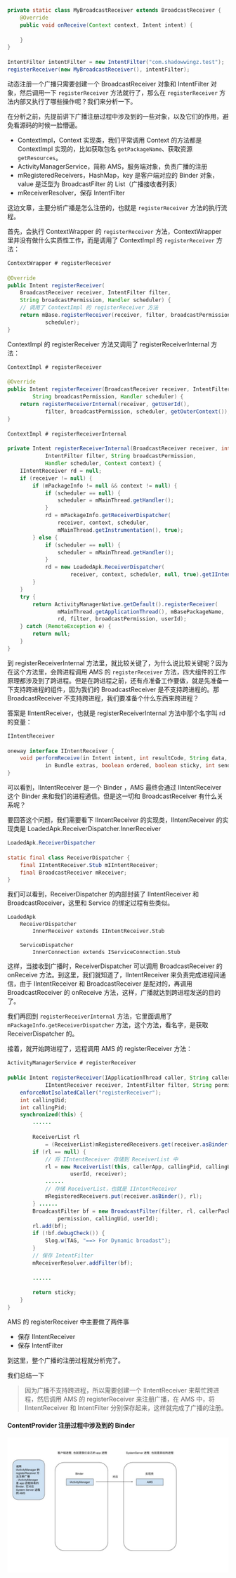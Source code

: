 ```java
private static class MyBroadcastReceiver extends BroadcastReceiver {
    @Override
    public void onReceive(Context context, Intent intent) {

    }
}

IntentFilter intentFilter = new IntentFilter("com.shadowwingz.test");
registerReceiver(new MyBroadcastReceiver(), intentFilter);
```

动态注册一个广播只需要创建一个 BroadcastReceiver 对象和 IntentFilter 对象，然后调用一下 `registerReceiver` 方法就行了，那么在 `registerReceiver` 方法内部又执行了哪些操作呢？我们来分析一下。

在分析之前，先提前讲下广播注册过程中涉及到的一些对象，以及它们的作用，避免看源码的时候一脸懵逼。

- ContextImpl，Context 实现类，我们平常调用 Context 的方法都是 ContextImpl 实现的，比如获取包名 `getPackageName`、获取资源 `getResources`。
- ActivityManagerService，简称 AMS，服务端对象，负责广播的注册
- mRegisteredReceivers，HashMap，key 是客户端对应的 Binder 对象，value 是泛型为 BroadcastFilter 的 List（广播接收者列表）
- mReceiverResolver，保存 IntentFilter

这边文章，主要分析广播是怎么注册的，也就是 `registerReceiver` 方法的执行流程。

首先，会执行 ContextWrapper 的 `registerReceiver` 方法，ContextWrapper 里并没有做什么实质性工作，而是调用了 ContextImpl 的 `registerReceiver` 方法：

```java
ContextWrapper # registerReceiver

@Override
public Intent registerReceiver(
    BroadcastReceiver receiver, IntentFilter filter,
    String broadcastPermission, Handler scheduler) {
    // 调用了 ContextImpl 的 registerReceiver 方法
    return mBase.registerReceiver(receiver, filter, broadcastPermission,
            scheduler);
}
```

ContextImpl 的 registerReceiver 方法又调用了 registerReceiverInternal 方法：

```java
ContextImpl # registerReceiver

@Override
public Intent registerReceiver(BroadcastReceiver receiver, IntentFilter filter,
        String broadcastPermission, Handler scheduler) {
    return registerReceiverInternal(receiver, getUserId(),
            filter, broadcastPermission, scheduler, getOuterContext());
}

ContextImpl # registerReceiverInternal

private Intent registerReceiverInternal(BroadcastReceiver receiver, int userId,
            IntentFilter filter, String broadcastPermission,
            Handler scheduler, Context context) {
    IIntentReceiver rd = null;
    if (receiver != null) {
        if (mPackageInfo != null && context != null) {
            if (scheduler == null) {
                scheduler = mMainThread.getHandler();
            }
            rd = mPackageInfo.getReceiverDispatcher(
                receiver, context, scheduler,
                mMainThread.getInstrumentation(), true);
        } else {
            if (scheduler == null) {
                scheduler = mMainThread.getHandler();
            }
            rd = new LoadedApk.ReceiverDispatcher(
                    receiver, context, scheduler, null, true).getIIntentReceiver();
        }
    }
    try {
        return ActivityManagerNative.getDefault().registerReceiver(
                mMainThread.getApplicationThread(), mBasePackageName,
                rd, filter, broadcastPermission, userId);
    } catch (RemoteException e) {
        return null;
    }
}
```

到 registerReceiverInternal 方法里，就比较关键了，为什么说比较关键呢？因为在这个方法里，会跨进程调用 AMS 的 `registerReceiver` 方法，四大组件的工作原理都涉及到了跨进程。但是在跨进程之前，还有点准备工作要做，就是先准备一下支持跨进程的组件，因为我们的 BroadcastReceiver 是不支持跨进程的。那 BroadcastReceiver 不支持跨进程，我们要准备个什么东西来跨进程？

答案是 IIntentReceiver，也就是 registerReceiverInternal 方法中那个名字叫 rd 的变量：

```java
IIntentReceiver

oneway interface IIntentReceiver {
    void performReceive(in Intent intent, int resultCode, String data,
            in Bundle extras, boolean ordered, boolean sticky, int sendingUser);
}
```

可以看到，IIntentReceiver 是一个 Binder ，AMS 最终会通过 IIntentReceiver 这个 Binder 来和我们的进程通信。但是这一切和 BroadcastReceiver 有什么关系呢？

要回答这个问题，我们需要看下 IIntentReceiver 的实现类，IIntentReceiver 的实现类是 LoadedApk.ReceiverDispatcher.InnerReceiver

```java
LoadedApk.ReceiverDispatcher

static final class ReceiverDispatcher {
    final IIntentReceiver.Stub mIIntentReceiver;
    final BroadcastReceiver mReceiver;
}
```

我们可以看到，ReceiverDispatcher 的内部封装了 IIntentReceiver 和 BroadcastReceiver，这里和 Service 的绑定过程有些类似。

```
LoadedApk
    ReceiverDispatcher
        InnerReceiver extends IIntentReceiver.Stub

    ServiceDispatcher
        InnerConnection extends IServiceConnection.Stub
```

这样，当接收到广播时，ReceiverDispatcher 可以调用 BroadcastReceiver 的 onReceive 方法。到这里，我们就知道了，IIntentReceiver 来负责完成进程间通信，由于 IIntentReceiver 和 BroadcastReceiver 是配对的，再调用 BroadcastReceiver 的 onReceive 方法，这样，广播就达到跨进程发送的目的了。

我们再回到 `registerReceiverInternal` 方法，它里面调用了 `mPackageInfo.getReceiverDispatcher` 方法，这个方法，看名字，是获取 ReceiverDispatcher 的。

接着，就开始跨进程了，远程调用 AMS 的 registerReceiver 方法：

```java
ActivityManagerService # registerReceiver

public Intent registerReceiver(IApplicationThread caller, String callerPackage,
            IIntentReceiver receiver, IntentFilter filter, String permission, int userId) {
    enforceNotIsolatedCaller("registerReceiver");
    int callingUid;
    int callingPid;
    synchronized(this) {
        ......

        ReceiverList rl
            = (ReceiverList)mRegisteredReceivers.get(receiver.asBinder());
        if (rl == null) {
            // 将 IIntentReceiver 存储到 ReceiverList 中
            rl = new ReceiverList(this, callerApp, callingPid, callingUid,
                    userId, receiver);
            ......
            // 存储 ReceiverList，也就是 IIntentReceiver
            mRegisteredReceivers.put(receiver.asBinder(), rl);
        } ......
        BroadcastFilter bf = new BroadcastFilter(filter, rl, callerPackage,
                permission, callingUid, userId);
        rl.add(bf);
        if (!bf.debugCheck()) {
            Slog.w(TAG, "==> For Dynamic broadast");
        }
        // 保存 IntentFilter
        mReceiverResolver.addFilter(bf);

        ......

        return sticky;
    }
}
```

AMS 的 registerReceiver 中主要做了两件事

- 保存 IIntentReceiver
- 保存 IntentFilter

到这里，整个广播的注册过程就分析完了。

我们总结一下

>因为广播不支持跨进程，所以需要创建一个 IIntentReceiver 来帮忙跨进程，然后调用 AMS 的 registerReceiver 来注册广播，在 AMS 中，将 IIntentReceiver 和 IntentFilter 分别保存起来，这样就完成了广播的注册。

#### ContentProvider 注册过程中涉及到的 Binder ####

![](art/1.jpg)